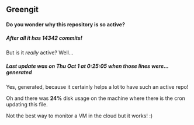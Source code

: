 ## Greengit

#### Do you wonder why this repository is so active?

##### After all it has 14342 commits!

But is it *really* active? Well...

##### Last update was on Thu Oct 1 at 0:25:05 when those lines were... generated

Yes, generated, because it certainly helps a lot to have such an active repo!

Oh and there was **24%** disk usage on the machine
where there is the cron updating this file.

Not the best way to monitor a VM in the cloud but it works! :)
